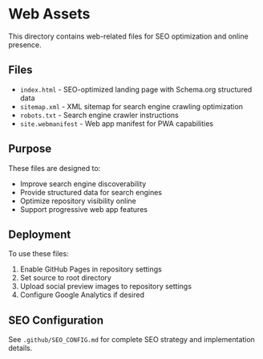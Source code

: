 # Web Assets

This directory contains web-related files for SEO optimization and online presence.

## Files

- `index.html` - SEO-optimized landing page with Schema.org structured data
- `sitemap.xml` - XML sitemap for search engine crawling optimization
- `robots.txt` - Search engine crawler instructions
- `site.webmanifest` - Web app manifest for PWA capabilities

## Purpose

These files are designed to:
- Improve search engine discoverability
- Provide structured data for search engines
- Optimize repository visibility online
- Support progressive web app features

## Deployment

To use these files:
1. Enable GitHub Pages in repository settings
2. Set source to root directory
3. Upload social preview images to repository settings
4. Configure Google Analytics if desired

## SEO Configuration

See `.github/SEO_CONFIG.md` for complete SEO strategy and implementation details.